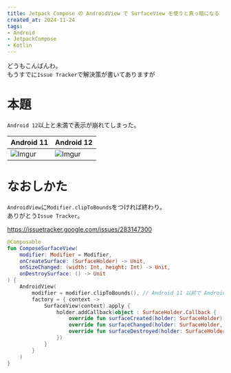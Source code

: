 ```yaml
---
title: Jetpack Compose の AndroidView で SurfaceView を使うと真っ暗になる
created_at: 2024-11-24
tags:
- Android
- JetpackCompose
- Kotlin
---
```


どうもこんばんわ。  
もうすでに`Issue Tracker`で解決策が書いてありますが

# 本題
`Android 12`以上と未満で表示が崩れてしまった。  

| Android 11                              | Android 12                              |
|-----------------------------------------|-----------------------------------------|
| ![Imgur](https://imgur.com/bi4Jjun.png) | ![Imgur](https://imgur.com/rkL6Kxm.png) |

# なおしかた
`AndroidView`に`Modifier.clipToBounds`をつければ終わり。  
ありがとう`Issue Tracker`。

https://issuetracker.google.com/issues/283147300

```kotlin
@Composable
fun ComposeSurfaceView(
    modifier: Modifier = Modifier,
    onCreateSurface: (SurfaceHolder) -> Unit,
    onSizeChanged: (width: Int, height: Int) -> Unit,
    onDestroySurface: () -> Unit
) {
    AndroidView(
        modifier = modifier.clipToBounds(), // Android 11 以前で AndroidView + SurfaceView すると背景が真っ暗になるので必要
        factory = { context ->
            SurfaceView(context).apply {
                holder.addCallback(object : SurfaceHolder.Callback {
                    override fun surfaceCreated(holder: SurfaceHolder) = onCreateSurface(holder)
                    override fun surfaceChanged(holder: SurfaceHolder, format: Int, width: Int, height: Int) = onSizeChanged(width, height)
                    override fun surfaceDestroyed(holder: SurfaceHolder) = onDestroySurface()
                })
            }
        }
    )
}
```